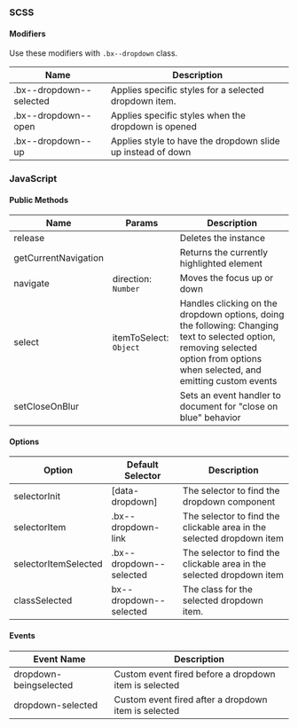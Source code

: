 ### SCSS

#### Modifiers

Use these modifiers with `.bx--dropdown` class.

| Name                    | Description                                           |
|-------------------------|-------------------------------------------------------|
| .bx--dropdown--selected | Applies specific styles for a selected dropdown item. |
| .bx--dropdown--open     | Applies specific styles when the dropdown is opened   |
| .bx--dropdown--up       | Applies style to have the dropdown slide up instead of down   |

### JavaScript

#### Public Methods

| Name                 | Params                 | Description                                                                                                                                                                      |
|----------------------|------------------------|----------------------------------------------------------------------------------------------------------------------------------------------------------------------------------|
| release              |                        | Deletes the instance                                                                                                                                                             |
| getCurrentNavigation |                        | Returns the currently highlighted element                                                                                                                                        |
| navigate             | direction: `Number`    | Moves the focus up or down                                                                                                                                                       |
| select               | itemToSelect: `Object` | Handles clicking on the dropdown options, doing the following: Changing text to selected option, removing selected option from options when selected, and emitting custom events |
| setCloseOnBlur       |                        | Sets an event handler to document for "close on blue" behavior                                                                                                                   |

#### Options

| Option               | Default Selector        | Description                                                           |
|----------------------|-------------------------|-----------------------------------------------------------------------|
| selectorInit         | [data-dropdown]         | The selector to find the dropdown component                           |
| selectorItem         | .bx--dropdown-link      | The selector to find the clickable area in the selected dropdown item |
| selectorItemSelected | .bx--dropdown--selected | The selector to find the clickable area in the selected dropdown item |
| classSelected        | bx--dropdown--selected  | The class for the selected dropdown item.                             |

#### Events

| Event Name             | Description                                            |
|------------------------|--------------------------------------------------------|
| dropdown-beingselected | Custom event fired before a dropdown item is selected |
| dropdown-selected      | Custom event fired after a dropdown item is selected  |
